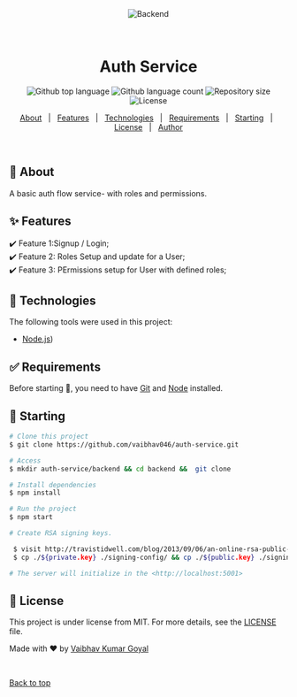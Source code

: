 <div align="center" id="top"> 
  <img src="./.github/app.gif" alt="Backend" />

  &#xa0;

  <!-- <a href="https://backend.netlify.app">Demo</a> -->
</div>

<h1 align="center">Auth Service</h1>

<p align="center">
  <img alt="Github top language" src="https://img.shields.io/github/languages/top/{{YOUR_GITHUB_USERNAME}}/backend?color=56BEB8">

  <img alt="Github language count" src="https://img.shields.io/github/languages/count/{{YOUR_GITHUB_USERNAME}}/backend?color=56BEB8">

  <img alt="Repository size" src="https://img.shields.io/github/repo-size/{{YOUR_GITHUB_USERNAME}}/backend?color=56BEB8">

  <img alt="License" src="https://img.shields.io/github/license/{{YOUR_GITHUB_USERNAME}}/backend?color=56BEB8">

  <!-- <img alt="Github issues" src="https://img.shields.io/github/issues/{{YOUR_GITHUB_USERNAME}}/backend?color=56BEB8" /> -->

  <!-- <img alt="Github forks" src="https://img.shields.io/github/forks/{{YOUR_GITHUB_USERNAME}}/backend?color=56BEB8" /> -->

  <!-- <img alt="Github stars" src="https://img.shields.io/github/stars/{{YOUR_GITHUB_USERNAME}}/backend?color=56BEB8" /> -->
</p>

<!-- Status -->

<!-- <h4 align="center"> 
	🚧  Backend 🚀 Under construction...  🚧
</h4> 

<hr> -->

<p align="center">
  <a href="#dart-about">About</a> &#xa0; | &#xa0; 
  <a href="#sparkles-features">Features</a> &#xa0; | &#xa0;
  <a href="#rocket-technologies">Technologies</a> &#xa0; | &#xa0;
  <a href="#white_check_mark-requirements">Requirements</a> &#xa0; | &#xa0;
  <a href="#checkered_flag-starting">Starting</a> &#xa0; | &#xa0;
  <a href="#memo-license">License</a> &#xa0; | &#xa0;
  <a href="https://github.com/vaibhav046" target="_blank">Author</a>
</p>

<br>

## :dart: About ##

A basic auth flow service- with roles and permissions.

## :sparkles: Features ##

:heavy_check_mark: Feature 1:Signup / Login;\
:heavy_check_mark: Feature 2: Roles Setup and update for a User;\
:heavy_check_mark: Feature 3: PErmissions setup for User with defined roles;

## :rocket: Technologies ##

The following tools were used in this project:

- [Node.js](https://nodejs.org/en/))

## :white_check_mark: Requirements ##

Before starting :checkered_flag:, you need to have [Git](https://git-scm.com) and [Node](https://nodejs.org/en/) installed.

## :checkered_flag: Starting ##

```bash
# Clone this project
$ git clone https://github.com/vaibhav046/auth-service.git

# Access
$ mkdir auth-service/backend && cd backend &&  git clone

# Install dependencies
$ npm install

# Run the project
$ npm start

# Create RSA signing keys.

 $ visit http://travistidwell.com/blog/2013/09/06/an-online-rsa-public-and-private-key-generator/
 $ cp ./${private.key} ./signing-config/ && cp ./${public.key} ./signing-config/

# The server will initialize in the <http://localhost:5001>
```

## :memo: License ##

This project is under license from MIT. For more details, see the [LICENSE](LICENSE.md) file.


Made with :heart: by <a href="https://github.com/vaibhav046" target="_blank">Vaibhav Kumar Goyal</a>

&#xa0;

<a href="#top">Back to top</a>
